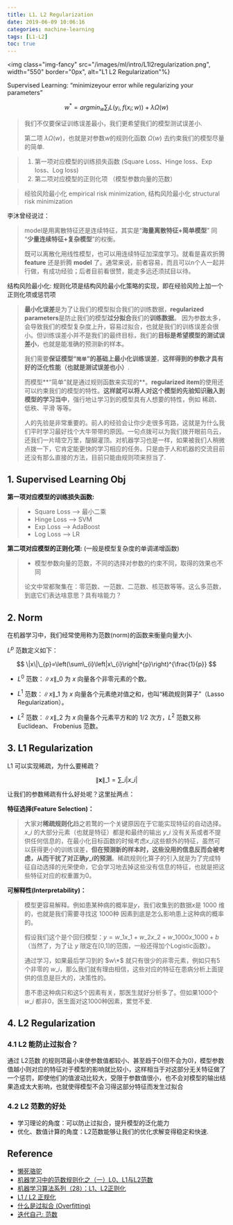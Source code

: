 ```yaml
---
title: L1、L2 Regularization
date: 2019-06-09 10:06:16
categories: machine-learning
tags: [L1-L2]
toc: true
---
```


<img class="img-fancy" src="/images/ml/intro/L1l2regularization.png", width="550" border="0px", alt="L1 L2 Regularization"%}

<!--<a href="/2019/06/02/ml/Random_Forest_and_GBDT/" target="_self" style="display:block; margin:0 auto; background:url('/images/ml/ensumble/ensumble-1.png') no-repeat 0 0 / contain; height:304px; width:550px;"></a>
-->

<!-- more -->

Supervised Learning:  “minimizeyour error while regularizing your parameters”

$$
w^*=argmin_w\sum_iL(y_i,f(x_i;w))+\lambda\Omega(w)
$$

> 我们不仅要保证训练误差最小，我们更希望我们的模型测试误差小.
> 
> 第二项 $\lambda\Omega(w)$，也就是对参数$w$的规则化函数 $Ω(w)$ 去约束我们的模型尽量的简单.

> 1. 第一项对应模型的训练损失函数 (Square Loss、Hinge loss、Exp loss、Log loss)
> 2. 第二项对应模型的正则化项 （模型参数向量的范数）

> 经验风险最小化 empirical risk minimization, 结构风险最小化 structural risk minimization

李沐曾经说过：
 
> model是用离散特征还是连续特征，其实是“**海量离散特征+简单模型**” 同 “**少量连续特征+复杂模型**”的权衡。
> 
> 既可以离散化用线性模型，也可以用连续特征加深度学习。就看是喜欢折腾 **feature** 还是折腾 **model** 了。通常来说，前者容易，而且可以n个人一起并行做，有成功经验；后者目前看很赞，能走多远还须拭目以待。 

结构风险最小化: 规则化项是结构风险最小化策略的实现，即在经验风险上加一个正则化项或惩罚项

> **最小化误差**是为了让我们的模型拟合我们的训练数据，**regularized parameters**是防止我们的模型**过分拟合**我们的**训练数据**。 因为参数太多，会导致我们的模型复杂度上升，容易过拟合，也就是我们的训练误差会很小。但训练误差小并不是我们的最终目标，我们的**目标是希望模型的测试误差小**，也就是能准确的预测新的样本。
>
> 我们需要**保证模型“`简单`”的基础上最小化训练误差**，**这样得到的参数才具有好的泛化性能（也就是测试误差也小）**.
> 
> 而模型**“简单”就是通过规则函数来实现的**。**regularized item**的使用还可以约束我们的模型的特性。**这样就可以将人对这个模型的先验知识融入到模型的学习当中**，强行地让学习到的模型具有人想要的特性，例如 稀疏、低秩、平滑 等等。
> 
> 人的先验是非常重要的。前人的经验会让你少走很多弯路，这就是为什么我们平时学习最好找个大牛带带的原因。一句点拨可以为我们拨开眼前乌云，还我们一片晴空万里，醍醐灌顶。对机器学习也是一样，如果被我们人稍微点拨一下，它肯定能更快的学习相应的任务。只是由于人和机器的交流目前还没有那么直接的方法，目前只能由规则项来担当了.

## 1. Supervised Learning Obj

**第一项对应模型的训练损失函数:**

> - Square Loss –> 最小二乘
> - Hinge Loss –> SVM
> - Exp Loss –> AdaBoost
> - Log Loss –> LR

**第二项对应模型的正则化项:** (一般是模型复杂度的单调递增函数)

> - 模型参数向量的范数，不同的选择对参数的约束不同，取得的效果也不同
>
> 论文中常都聚集在：零范数、一范数、二范数、核范数等等。这么多范数，到底它们表达啥意思？具有啥能力？

[zhihu1]: https://zhuanlan.zhihu.com/p/27424282

## 2. Norm

在机器学习中，我们经常使用称为范数(norm)的函数来衡量向量大小. 

$L^p$  范数定义如下：

$$
\|x\|\_{p}=\left(\sum\_{i}\left|x\_{i}\right|^{p}\right)^{\frac{1}{p}}
$$

- $L^0$ 范数：$\|x\|\_{0}$ 为 $x$ 向量各个非零元素的个数。

- $L^1$ 范数：$\|x\|\_{1}$ 为 $x$ 向量各个元素绝对值之和，也叫“稀疏规则算子”（Lasso Regularization）。

- $L^2$ 范数：$\|x\|\_{2}$ 为 $x$ 向量各个元素平方和的 $1/2$ 次方，$L^2$ 范数又称 Euclidean、 Frobenius 范数。

## 3. L1 Regularization

L1 可以实现稀疏，为什么要稀疏？

$$
\|\boldsymbol{x}\|\_{1}=\sum\_{i}\left|x\_{i}\right|
$$

让我们的参数稀疏有什么好处呢？这里扯两点：

**特征选择(Feature Selection)：**

> 大家对**稀疏规则化**趋之若鹜的一个关键原因在于它能实现特征的自动选择。$x\_i$ 的大部分元素（也就是特征）都是和最终的输出 $y\_i$ 没有关系或者不提供任何信息的，在最小化目标函数的时候考虑$x\_i$这些额外的特征，虽然可以获得更小的训练误差，**但在预测新的样本时，这些没用的信息反而会被考虑，从而干扰了对正确$y\_i$的预测**。稀疏规则化算子的引入就是为了完成特征自动选择的光荣使命，它会学习地去掉这些没有信息的特征，也就是把这些特征对应的权重置为0。

**可解释性(Interpretability)：**

> 模型更容易解释。例如患某种病的概率是$y$，我们收集到的数据$x$是 1000 维的，也就是我们需要寻找这 1000种 因素到底是怎么影响患上这种病的概率的。
> 
> 假设我们这个是个回归模型：$y=w\_1 x\_1 + w\_2 x\_2 + w\_{1000} x\_{1000} + b$（当然了，为了让 $y$ 限定在[0,1]的范围，一般还得加个Logistic函数）。
> 
> 通过学习，如果最后学习到的 $w\*$ 就只有很少的非零元素，例如只有5个非零的 $w\_i$，那么我们就有理由相信，这些对应的特征在患病分析上面提供的信息是巨大的，决策性的。
> 
> 患不患这种病只和这5个因素有关，那医生就好分析多了。但如果1000个 $w\_i$ 都非0，医生面对这1000种因素，累觉不爱.

## 4. L2 Regularization

### 4.1 L2 能防止过拟合？

通过 L2范数 的规则项最小来使参数值都较小、甚至趋于0(但不会为0)，模型参数值越小则对应的特征对于模型的影响就比较小，这样相当于对这部分无关特征做了一个惩罚，即使他们的值波动比较大，受限于参数值很小，也不会对模型的输出结果造成太大影响，也就使得模型不会习得这部分特征而发生过拟合

### 4.2 L2 范数的好处

- 学习理论的角度：可以防止过拟合，提升模型的泛化能力
- 优化、数值计算的角度：L2范数能够让我们的优化求解变得稳定和快速.

## Reference

- [懒死骆驼][1]
- [机器学习中的范数规则化之（一）L0、L1与L2范数][2]
- [机器学习算法系列（28）：L1、L2正则化][3]
- [L1 / L2 正规化](https://morvanzhou.github.io/tutorials/machine-learning/ML-intro/3-09-l1l2regularization/)
- [什么是过拟合 (Overfitting)](https://morvanzhou.github.io/tutorials/machine-learning/tensorflow/5-02-A-overfitting/)
- [迭代自己: 范数](http://www.iterate.site/post/01-数字的张力/02-机器学习/01-机器学习理论/01-数学基础/02-线性代数/25-范数/)

[1]: http://izhaoyi.top/2017/09/15/l1-l2/
[2]: https://blog.csdn.net/zouxy09/article/details/24971995
[3]: https://plushunter.github.io/2017/07/22/%E6%9C%BA%E5%99%A8%E5%AD%A6%E4%B9%A0%E7%AE%97%E6%B3%95%E7%B3%BB%E5%88%97%EF%BC%8828%EF%BC%89%EF%BC%9AL1%E3%80%81L2%E6%AD%A3%E5%88%99%E5%8C%96/





